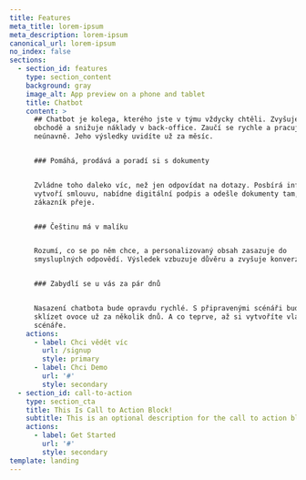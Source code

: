 ```yaml
---
title: Features
meta_title: lorem-ipsum
meta_description: lorem-ipsum
canonical_url: lorem-ipsum
no_index: false
sections:
  - section_id: features
    type: section_content
    background: gray
    image_alt: App preview on a phone and tablet
    title: Chatbot
    content: >
      ## Chatbot je kolega, kterého jste v týmu vždycky chtěli. Zvyšuje obraty v
      obchodě a snižuje náklady v back-office. Zaučí se rychle a pracuje
      neúnavně. Jeho výsledky uvidíte už za měsíc.


      ### Pomáhá, prodává a poradí si s dokumenty


      Zvládne toho daleko víc, než jen odpovídat na dotazy. Posbírá informace,
      vytvoří smlouvu, nabídne digitální podpis a odešle dokumenty tam, kam si
      zákazník přeje.


      ### Češtinu má v malíku


      Rozumí, co se po něm chce, a personalizovaný obsah zasazuje do
      smysluplných odpovědí. Výsledek vzbuzuje důvěru a zvyšuje konverze.


      ### Zabydlí se u vás za pár dnů


      Nasazení chatbota bude opravdu rychlé. S připravenými scénáři budete
      sklízet ovoce už za několik dnů. A co teprve, až si vytvoříte vlastní
      scénáře.
    actions:
      - label: Chci vědět víc
        url: /signup
        style: primary
      - label: Chci Demo
        url: '#'
        style: secondary
  - section_id: call-to-action
    type: section_cta
    title: This Is Call to Action Block!
    subtitle: This is an optional description for the call to action block.
    actions:
      - label: Get Started
        url: '#'
        style: secondary
template: landing
---
```

